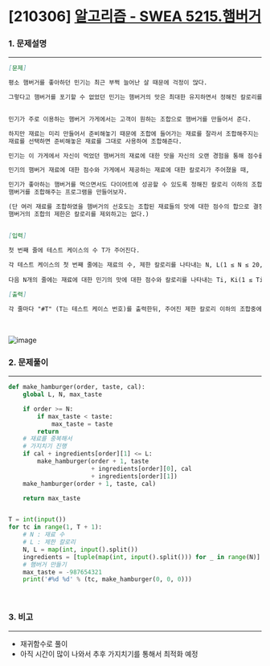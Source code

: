 # [210306] [알고리즘 - SWEA 5215.햄버거](https://swexpertacademy.com/main/code/problem/problemDetail.do?contestProbId=AWT-lPB6dHUDFAVT)

### 1. 문제설명

---


```markdown
[문제]

평소 햄버거를 좋아하던 민기는 최근 부쩍 늘어난 살 때문에 걱정이 많다.

그렇다고 햄버거를 포기할 수 없었던 민기는 햄버거의 맛은 최대한 유지하면서 정해진 칼로리를 넘지 않는 햄버거를 주문하여 먹으려고 한다.
 

민기가 주로 이용하는 햄버거 가게에서는 고객이 원하는 조합으로 햄버거를 만들어서 준다.

하지만 재료는 미리 만들어서 준비해놓기 때문에 조합에 들어가는 재료를 잘라서 조합해주지는 않고, 
재료를 선택하면 준비해놓은 재료를 그대로 사용하여 조합해준다. 

민기는 이 가게에서 자신이 먹었던 햄버거의 재료에 대한 맛을 자신의 오랜 경험을 통해 점수를 매겨놓았다.

민기의 햄버거 재료에 대한 점수와 가게에서 제공하는 재료에 대한 칼로리가 주어졌을 때,

민기가 좋아하는 햄버거를 먹으면서도 다이어트에 성공할 수 있도록 정해진 칼로리 이하의 조합 중에서 민기가 가장 선호하는 
햄버거를 조합해주는 프로그램을 만들어보자.

(단 여러 재료를 조합하였을 햄버거의 선호도는 조합된 재료들의 맛에 대한 점수의 합으로 결정되고, 같은 재료를 여러 번 사용할 수 없으며, 
햄버거의 조합의 제한은 칼로리를 제외하고는 없다.)


[입력]

첫 번째 줄에 테스트 케이스의 수 T가 주어진다.
 
각 테스트 케이스의 첫 번째 줄에는 재료의 수, 제한 칼로리를 나타내는 N, L(1 ≤ N ≤ 20, 1 ≤ L ≤ 104)가 공백으로 구분되어 주어진다.
 
다음 N개의 줄에는 재료에 대한 민기의 맛에 대한 점수와 칼로리를 나타내는 Ti, Ki(1 ≤ Ti ≤ 103, 1 ≤ Ki ≤ 103)가 공백으로 구분되어 주어진다.

[출력]

각 줄마다 "#T" (T는 테스트 케이스 번호)를 출력한뒤, 주어진 제한 칼로리 이하의 조합중에서 가장 맛에 대한 점수가 높은 햄버거의 점수를 출력한다.
```

<br>

![image](https://user-images.githubusercontent.com/64825713/110210417-f7c54800-7ed4-11eb-8904-354c0042de0f.png)



### 2. 문제풀이

---

```python
def make_hamburger(order, taste, cal):
    global L, N, max_taste

    if order >= N:
        if max_taste < taste:
            max_taste = taste
        return
    # 재료를 중복해서
    # 가지치기 진행
    if cal + ingredients[order][1] <= L:
        make_hamburger(order + 1, taste 
                       + ingredients[order][0], cal 
                       + ingredients[order][1])
    make_hamburger(order + 1, taste, cal)

    return max_taste


T = int(input())
for tc in range(1, T + 1):
    # N : 재료 수
    # L : 제한 칼로리
    N, L = map(int, input().split())
    ingredients = [tuple(map(int, input().split())) for _ in range(N)]
    # 햄버거 만들기
    max_taste = -987654321
    print('#%d %d' % (tc, make_hamburger(0, 0, 0)))

```

<br>

### 3. 비고

---

- 재귀함수로 풀이
- 아직 시간이 많이 나와서 추후 가지치기를 통해서 최적화 예정

